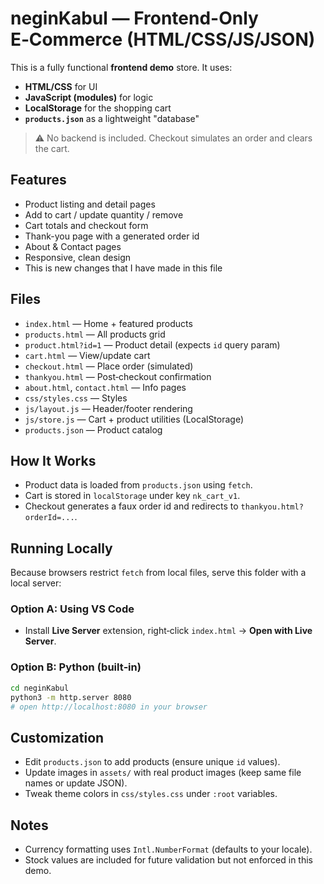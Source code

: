 
# neginKabul — Frontend-Only E‑Commerce (HTML/CSS/JS/JSON)

This is a fully functional **frontend demo** store. It uses:
- **HTML/CSS** for UI
- **JavaScript (modules)** for logic
- **LocalStorage** for the shopping cart
- **`products.json`** as a lightweight "database"

> ⚠️ No backend is included. Checkout simulates an order and clears the cart.

## Features
- Product listing and detail pages
- Add to cart / update quantity / remove
- Cart totals and checkout form
- Thank-you page with a generated order id
- About & Contact pages
- Responsive, clean design
- This is new changes that I have made in this file

## Files
- `index.html` — Home + featured products
- `products.html` — All products grid
- `product.html?id=1` — Product detail (expects `id` query param)
- `cart.html` — View/update cart
- `checkout.html` — Place order (simulated)
- `thankyou.html` — Post‑checkout confirmation
- `about.html`, `contact.html` — Info pages
- `css/styles.css` — Styles
- `js/layout.js` — Header/footer rendering
- `js/store.js` — Cart + product utilities (LocalStorage)
- `products.json` — Product catalog

## How It Works
- Product data is loaded from `products.json` using `fetch`.
- Cart is stored in `localStorage` under key `nk_cart_v1`.
- Checkout generates a faux order id and redirects to `thankyou.html?orderId=...`.

## Running Locally
Because browsers restrict `fetch` from local files, serve this folder with a local server:

### Option A: Using VS Code
- Install **Live Server** extension, right‑click `index.html` → **Open with Live Server**.

### Option B: Python (built‑in)
```bash
cd neginKabul
python3 -m http.server 8080
# open http://localhost:8080 in your browser
```

## Customization
- Edit `products.json` to add products (ensure unique `id` values).
- Update images in `assets/` with real product images (keep same file names or update JSON).
- Tweak theme colors in `css/styles.css` under `:root` variables.

## Notes
- Currency formatting uses `Intl.NumberFormat` (defaults to your locale).
- Stock values are included for future validation but not enforced in this demo.

